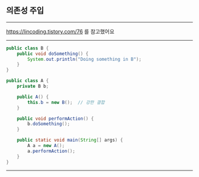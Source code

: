 ## 의존성 주입
***

<https://lincoding.tistory.com/76> 를 참고했어요

***

```java
public class B {
    public void doSomething() {
        System.out.println("Doing something in B");
    }
}

public class A {
    private B b;

    public A() {
        this.b = new B();  // 강한 결합
    }

    public void performAction() {
        b.doSomething();
    }

    public static void main(String[] args) {
        A a = new A();
        a.performAction();
    }
}
```
***
